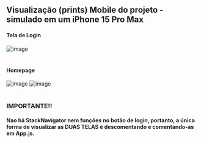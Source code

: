 ## Visualização (prints) Mobile do projeto - simulado em um iPhone 15 Pro Max

#### Tela de Login
![image](https://github.com/user-attachments/assets/39a27691-ac5d-4e51-baf5-322f4217f8e7)

#

#### Homepage
![image](https://github.com/user-attachments/assets/3c645f44-984f-40a7-adf5-86d0849a3cf9)
![image](https://github.com/user-attachments/assets/e4d31972-6816-4917-9e14-3cd3f4afb208)

#

### IMPORTANTE‼️
#### Nao há StackNavigator nem funções no botão de login, portanto, a única forma de visualizar as DUAS TELAS é descomentando e comentando-as em App.js.
